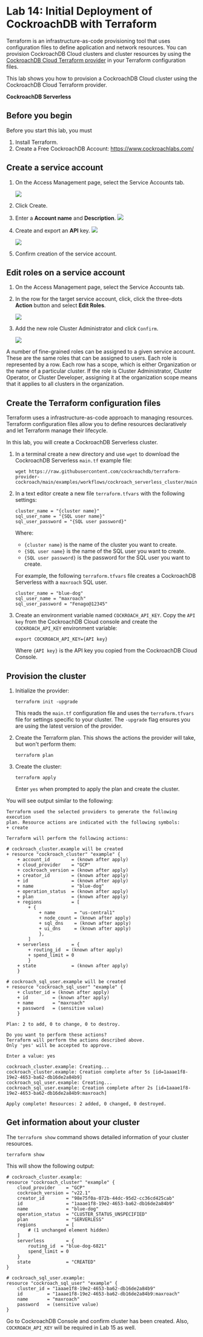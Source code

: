 
# Lab 14: Initial Deployment of CockroachDB with Terraform


Terraform is an infrastructure-as-code
provisioning tool that uses configuration files to define application
and network resources. You can provision CockroachDB Cloud clusters and
cluster resources by using the [CockroachDB Cloud Terraform
provider](https://registry.terraform.io/providers/cockroachdb/cockroach)
in your Terraform configuration files.

This lab shows you how to provision a CockroachDB Cloud cluster
using the CockroachDB Cloud Terraform provider.


**CockroachDB Serverless**


## Before you begin

Before you start this lab, you must

1. Install Terraform.
2. Create a Free CockroachDB Account: https://www.cockroachlabs.com/


##  Create a service account

1. On the Access Management page, select the Service Accounts tab.

    ![](./images/_0.png)

2. Click Create.

3. Enter a **Account name** and **Description**.
    ![](./images/_1.png)

4. Create and export an **API** key.
    ![](./images/_2.png)

    ![](./images/_3.png)

5. Confirm creation of the service account.

##  Edit roles on a service account

1. On the Access Management page, select the Service Accounts tab.

2. In the row for the target service account, click, click the three-dots **Action** button and select **Edit Roles**.

    ![](./images/_4.png)

3. Add the new role Cluster Administrator and click `Confirm`.

    ![](./images/_5.png)

A number of fine-grained roles can be assigned to a given service account. These are the same roles that can be assigned to users. Each role is represented by a row. Each row has a scope, which is either Organization or the name of a particular cluster. If the role is Cluster Administrator, Cluster Operator, or Cluster Developer, assigning it at the organization scope means that it applies to all clusters in the organization.


## Create the Terraform configuration files

Terraform uses a infrastructure-as-code approach to managing resources.
Terraform configuration files allow you to define resources
declaratively and let Terraform manage their lifecycle.


In this lab, you will create a CockroachDB Serverless cluster.

1.  In a terminal create a new directory and use `wget` to download the
    CockroachDB Serverless `main.tf` example file:

    
    ```
    wget https://raw.githubusercontent.com/cockroachdb/terraform-provider-cockroach/main/examples/workflows/cockroach_serverless_cluster/main.tf
    ```
    

2.  In a text editor create a new file `terraform.tfvars` with the
    following settings:

    
    ```
    cluster_name = "{cluster name}"
    sql_user_name = "{SQL user name}"
    sql_user_password = "{SQL user password}"
    ```
    

    Where:

    -   `{cluster name}` is the name of the cluster you want to create.
    -   `{SQL user name}` is the name of the SQL user you want to
        create.
    -   `{SQL user password}` is the password for the SQL user you want
        to create.

    For example, the following `terraform.tfvars` file creates a
    CockroachDB Serverless with a `maxroach` SQL user.

    
    ```
    cluster_name = "blue-dog"
    sql_user_name = "maxroach"
    sql_user_password = "Fenago@12345"
    ```
    

3.  Create an environment variable named `COCKROACH_API_KEY`. Copy the `API key`
    from the CockroachDB Cloud console and create the
    `COCKROACH_API_KEY` environment variable:

    
    ```
    export COCKROACH_API_KEY={API key}
    ```
    

    Where `{API key}` is the API key you copied from the CockroachDB Cloud Console.



## Provision the cluster

1.  Initialize the provider:

    
    ```
    terraform init -upgrade
    ```
    

    This reads the `main.tf` configuration file and uses the
    `terraform.tfvars` file for settings specific to your cluster. The
    `-upgrade` flag ensures you are using the latest version of the
    provider.

2.  Create the Terraform plan. This shows the actions the provider will
    take, but won\'t perform them:

    
    ```
    terraform plan
    ```
    

3.  Create the cluster:

    
    ```
    terraform apply
    ```
    

    Enter `yes` when prompted to apply the plan and create the cluster.

You will see output similar to the following:

```
Terraform used the selected providers to generate the following execution
plan. Resource actions are indicated with the following symbols:
+ create

Terraform will perform the following actions:

# cockroach_cluster.example will be created
+ resource "cockroach_cluster" "example" {
    + account_id        = (known after apply)
    + cloud_provider    = "GCP"
    + cockroach_version = (known after apply)
    + creator_id        = (known after apply)
    + id                = (known after apply)
    + name              = "blue-dog"
    + operation_status  = (known after apply)
    + plan              = (known after apply)
    + regions           = [
        + {
            + name       = "us-central1"
            + node_count = (known after apply)
            + sql_dns    = (known after apply)
            + ui_dns     = (known after apply)
            },
        ]
    + serverless        = {
        + routing_id  = (known after apply)
        + spend_limit = 0
        }
    + state             = (known after apply)
    }

# cockroach_sql_user.example will be created
+ resource "cockroach_sql_user" "example" {
    + cluster_id = (known after apply)
    + id         = (known after apply)
    + name       = "maxroach"
    + password   = (sensitive value)
    }

Plan: 2 to add, 0 to change, 0 to destroy.

Do you want to perform these actions?
Terraform will perform the actions described above.
Only 'yes' will be accepted to approve.

Enter a value: yes

cockroach_cluster.example: Creating...
cockroach_cluster.example: Creation complete after 5s [id=1aaae1f8-19e2-4653-ba62-db16de2a84b9]
cockroach_sql_user.example: Creating...
cockroach_sql_user.example: Creation complete after 2s [id=1aaae1f8-19e2-4653-ba62-db16de2a84b9:maxroach]

Apply complete! Resources: 2 added, 0 changed, 0 destroyed.
```

## Get information about your cluster

The `terraform show` command shows detailed information of your cluster
resources.


```
terraform show
```


This will show the following output:


```
# cockroach_cluster.example:
resource "cockroach_cluster" "example" {
    cloud_provider    = "GCP"
    cockroach_version = "v22.1"
    creator_id        = "98e75f0a-072b-44dc-95d2-cc36cd425cab"
    id                = "1aaae1f8-19e2-4653-ba62-db16de2a84b9"
    name              = "blue-dog"
    operation_status  = "CLUSTER_STATUS_UNSPECIFIED"
    plan              = "SERVERLESS"
    regions           = [
        # (1 unchanged element hidden)
    ]
    serverless        = {
        routing_id  = "blue-dog-6821"
        spend_limit = 0
    }
    state             = "CREATED"
}

# cockroach_sql_user.example:
resource "cockroach_sql_user" "example" {
    cluster_id = "1aaae1f8-19e2-4653-ba62-db16de2a84b9"
    id         = "1aaae1f8-19e2-4653-ba62-db16de2a84b9:maxroach"
    name       = "maxroach"
    password   = (sensitive value)
}
```


Go to CockroachDB Console and confirm cluster has been created. Also, `COCKROACH_API_KEY` will be required in Lab 15 as well.